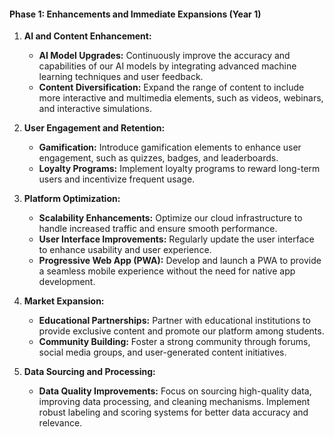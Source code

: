 #### Phase 1: Enhancements and Immediate Expansions (Year 1)

1. **AI and Content Enhancement:**

   - **AI Model Upgrades:** Continuously improve the accuracy and capabilities of our AI models by
     integrating advanced machine learning techniques and user feedback.
   - **Content Diversification:** Expand the range of content to include more interactive and
     multimedia elements, such as videos, webinars, and interactive simulations.

2. **User Engagement and Retention:**

   - **Gamification:** Introduce gamification elements to enhance user engagement, such as quizzes,
     badges, and leaderboards.
   - **Loyalty Programs:** Implement loyalty programs to reward long-term users and incentivize
     frequent usage.

3. **Platform Optimization:**

   - **Scalability Enhancements:** Optimize our cloud infrastructure to handle increased traffic and
     ensure smooth performance.
   - **User Interface Improvements:** Regularly update the user interface to enhance usability and
     user experience.
   - **Progressive Web App (PWA):** Develop and launch a PWA to provide a seamless mobile experience
     without the need for native app development.

4. **Market Expansion:**

   - **Educational Partnerships:** Partner with educational institutions to provide exclusive
     content and promote our platform among students.
   - **Community Building:** Foster a strong community through forums, social media groups, and
     user-generated content initiatives.

5. **Data Sourcing and Processing:**
   - **Data Quality Improvements:** Focus on sourcing high-quality data, improving data processing,
     and cleaning mechanisms. Implement robust labeling and scoring systems for better data accuracy
     and relevance.
